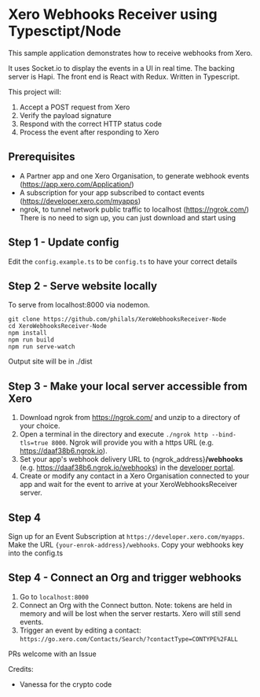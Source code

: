 # Xero Webhooks Receiver using Typesctipt/Node
This sample application demonstrates how to receive webhooks from Xero.

It uses Socket.io to display the events in a UI in real time. The backing server is Hapi. The front end is React with Redux. Written in Typescript.

This project will:
1. Accept a POST request from Xero
2. Verify the payload signature
3. Respond with the correct HTTP status code
4. Process the event after responding to Xero

## Prerequisites
- A Partner app and one Xero Organisation, to generate webhook events (https://app.xero.com/Application/)
- A subscription for your app subscribed to contact events (https://developer.xero.com/myapps)
- ngrok, to tunnel network public traffic to localhost (https://ngrok.com/) There is no need to sign up, you can just download and start using

## Step 1 - Update config
Edit the `config.example.ts` to be `config.ts` to have your correct details

## Step 2 - Serve website locally
To serve from localhost:8000 via nodemon.

```
git clone https://github.com/philals/XeroWebhooksReceiver-Node
cd XeroWebhooksReceiver-Node
npm install
npm run build
npm run serve-watch
```

Output site will be in ./dist

## Step 3 - Make your local server accessible from Xero
1. Download ngrok from https://ngrok.com/ and unzip to a directory of your choice.
2. Open a terminal in the directory and execute `./ngrok http --bind-tls=true 8000`. Ngrok will provide you with a https URL (e.g. https://daaf38b6.ngrok.io).
3. Set your app's webhook delivery URL to {ngrok_address}**/webhooks** (e.g. https://daaf38b6.ngrok.io/webhooks) in the [developer portal](https://developer.xero.com/myapps/webhooks).
4. Create or modify any contact in a Xero Organisation connected to your app and wait for the event to arrive at your XeroWebhooksReceiver server.

## Step 4
Sign up for an Event Subscription at `https://developer.xero.com/myapps`. Make the URL `{your-enrok-address}/webhooks`. Copy your webhooks key into the config.ts

## Step 4 - Connect an Org and trigger webhooks
1. Go to `localhost:8000`
2. Connect an Org with the Connect button. Note: tokens are held in memory and will be lost when the server restarts. Xero will still send events.
3. Trigger an event by editing a contact: `https://go.xero.com/Contacts/Search/?contactType=CONTYPE%2FALL`

PRs welcome with an Issue

Credits:
- Vanessa for the crypto code
